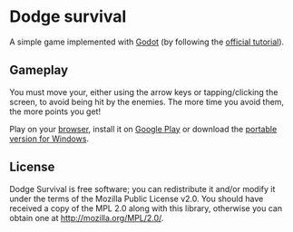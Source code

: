 # Dodge survival

A simple game implemented with [Godot](https://godotengine.org/) (by following the [official tutorial](https://docs.godotengine.org/en/stable/getting_started/step_by_step/your_first_game.html)).

## Gameplay

You must move your, either using the arrow keys or tapping/clicking the screen, to avoid being hit by the enemies. The more time you avoid them, the more points you get!

Play on your [browser](https://jfmdev.github.io/dodge-survival/), install it on [Google Play](https://play.google.com/store/apps/details?id=org.godotengine.dodgesurvival) or download the [portable version for Windows](https://github.com/jfmdev/dodge-survival/releases/download/1.0.0/dodge-survival-1.0.0-win32.zip).

## License

Dodge Survival is free software; you can redistribute it and/or modify it under the terms of the Mozilla Public License v2.0. You should have received a copy of the MPL 2.0 along with this library, otherwise you can obtain one at http://mozilla.org/MPL/2.0/.
